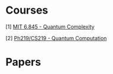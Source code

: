 # Courses

[1] [MIT 6.845 - Quantum Complexity](https://ocw.mit.edu/courses/6-845-quantum-complexity-theory-fall-2010/)

[2] [Ph219/CS219 - Quantum Computation](http://theory.caltech.edu/~preskill/ph219/ph219_2021-22.html)


# Papers
